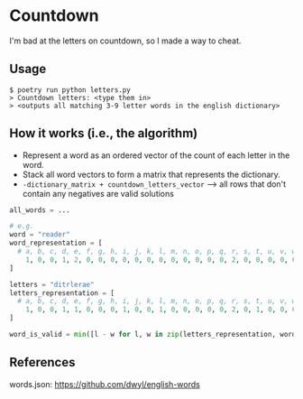# Countdown

I'm bad at the letters on countdown, so I made a way to cheat.

## Usage

```
$ poetry run python letters.py
> Countdown letters: <type them in>
> <outputs all matching 3-9 letter words in the english dictionary>
```

## How it works (i.e., the algorithm)

- Represent a word as an ordered vector of the count of each letter in the word.
- Stack all word vectors to form a matrix that represents the dictionary.
- `-dictionary_matrix + countdown_letters_vector` --> all rows that don't contain any negatives are valid solutions

```py
all_words = ...

# e.g.
word = "reader"
word_representation = [
  # a, b, c, d, e, f, g, h, i, j, k, l, m, n, o, p, q, r, s, t, u, v, w, x, y, z
    1, 0, 0, 1, 2, 0, 0, 0, 0, 0, 0, 0, 0, 0, 0, 0, 0, 2, 0, 0, 0, 0, 0, 0, 0, 0
]

letters = "ditrlerae"
letters_representation = [
  # a, b, c, d, e, f, g, h, i, j, k, l, m, n, o, p, q, r, s, t, u, v, w, x, y, z
    1, 0, 0, 1, 1, 0, 0, 0, 1, 0, 0, 1, 0, 0, 0, 0, 0, 2, 0, 1, 0, 0, 0, 0, 0, 0
]

word_is_valid = min([l - w for l, w in zip(letters_representation, word_representation)]) >= 0
```

## References

words.json: https://github.com/dwyl/english-words
